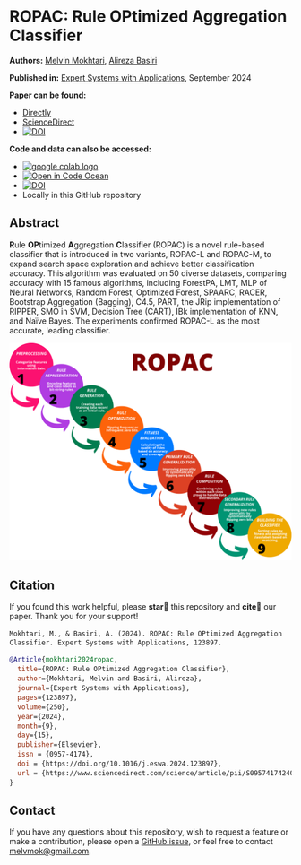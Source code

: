 # ROPAC: **R**ule **OP**timized **A**ggregation **C**lassifier

**Authors:** [Melvin Mokhtari](https://melmo.ir/), [Alireza Basiri](https://basiri.iut.ac.ir/)

**Published in:** [Expert Systems with Applications](https://www.sciencedirect.com/journal/expert-systems-with-applications), September 2024

**Paper can be found:**
- [Directly](https://github.com/MelvinMo/ROPAC-Rule-OPtimized-Aggregation-Classifier/blob/main/ROPAC%20Rule%20OPtimized%20Aggregation%20Classifier.pdf)
- [ScienceDirect](https://www.sciencedirect.com/science/article/abs/pii/S0957417424007632?via%3Dihub)
- [![DOI](https://img.shields.io/badge/DOI-10.1016/j.eswa.2024.123897-blue)](https://doi.org/10.1016/j.eswa.2024.123897)

**Code and data can also be accessed:**
- <a href="https://colab.research.google.com/drive/1KrBPTdyYXqQqEslnS5UJ1oKho8sDfODJ?usp=sharing"><img src="https://colab.research.google.com/assets/colab-badge.svg" alt="google colab logo"></a>
- [![Open in Code Ocean](https://codeocean.com/codeocean-assets/badge/open-in-code-ocean.svg)](https://codeocean.com/capsule/2356040/tree)
- [![DOI](https://img.shields.io/badge/DOI-10.24433/CO.7399708.v2-blue)](https://doi.org/10.24433/CO.7399708.v2)
- Locally in this GitHub repository

## Abstract
**R**ule **OP**timized **A**ggregation **C**lassifier (ROPAC) is a novel rule-based classifier that is introduced in two variants, ROPAC-L and ROPAC-M, to expand search space exploration and achieve better classification accuracy. This algorithm was evaluated on 50 diverse datasets, comparing accuracy with 15 famous algorithms, including ForestPA, LMT, MLP of Neural Networks, Random Forest, Optimized Forest, SPAARC, RACER, Bootstrap Aggregation (Bagging), C4.5, PART, the JRip implementation of RIPPER, SMO in SVM, Decision Tree (CART), IBk implementation of KNN, and Naïve Bayes. The experiments confirmed ROPAC-L as the most accurate, leading classifier.

![](https://github.com/MelvinMo/ROPAC-Rule-OPtimized-Aggregation-Classifier/blob/main/ROPAC_FlowDiagram.png)

## Citation
If you found this work helpful, please **star🌟** this repository and **cite📑** our paper. Thank you for your support!

```APA
Mokhtari, M., & Basiri, A. (2024). ROPAC: Rule OPtimized Aggregation Classifier. Expert Systems with Applications, 123897.
```

```BibTeX
@Article{mokhtari2024ropac,
  title={ROPAC: Rule OPtimized Aggregation Classifier},
  author={Mokhtari, Melvin and Basiri, Alireza},
  journal={Expert Systems with Applications},
  pages={123897},
  volume={250},
  year={2024},
  month={9},
  day={15},
  publisher={Elsevier},
  issn = {0957-4174},
  doi = {https://doi.org/10.1016/j.eswa.2024.123897},
  url = {https://www.sciencedirect.com/science/article/pii/S0957417424007632},
}
```

## Contact
If you have any questions about this repository, wish to request a feature or make a contribution, please open a [GitHub issue](https://github.com/MelvinMo/ROPAC-Rule-OPtimized-Aggregation-Classifier/issues), or feel free to contact [melvmok@gmail.com](mailto:melvmok@gmail.com).

